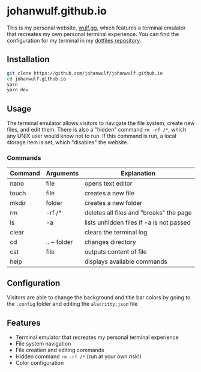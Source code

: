# johanwulf.github.io

This is my personal website, [wulf.gg](https://wulf.gg), which features a terminal emulator that recreates my own personal terminal experience. You
can find the configuration for my terminal in my [dotfiles repository](https://github.com/johanwulf/dotfiles).

## Installation

```zsh
git clone https://github.com/johanwulf/johanwulf.github.io
cd johanwulf.github.io
yarn
yarn dev
```

## Usage

The terminal emulator allows visitors to navigate the file system, create new files, and edit them. There is also a "hidden" command `rm -rf /*`,
which any UNIX user would know not to run. If this command is run, a local storage item is set, which "disables" the website.

### Commands

| Command | Arguments   | Explanation                              |
| ------- | ----------- | ---------------------------------------- |
| nano    | file        | opens text editor                        |
| touch   | file        | creates a new file                       |
| mkdir   | folder      | creates a new folder                     |
| rm      | -rf /\*     | deletes all files and "breaks" the page  |
| ls      | -a          | lists unhidden files if -a is not passed |
| clear   |             | clears the terminal log                  |
| cd      | .. ~ folder | changes directory                        |
| cat     | file        | outputs content of file                  |
| help    |             | displays available commands              |

## Configuration

Visitors are able to change the background and title bar colors by going to the `.config` folder and editing the `alacritty.json` file

## Features

-   Terminal emulator that recreates my personal terminal experience
-   File system navigation
-   File creation and editing commands
-   Hidden command `rm -rf /*` (run at your own risk!)
-   Color configuration
